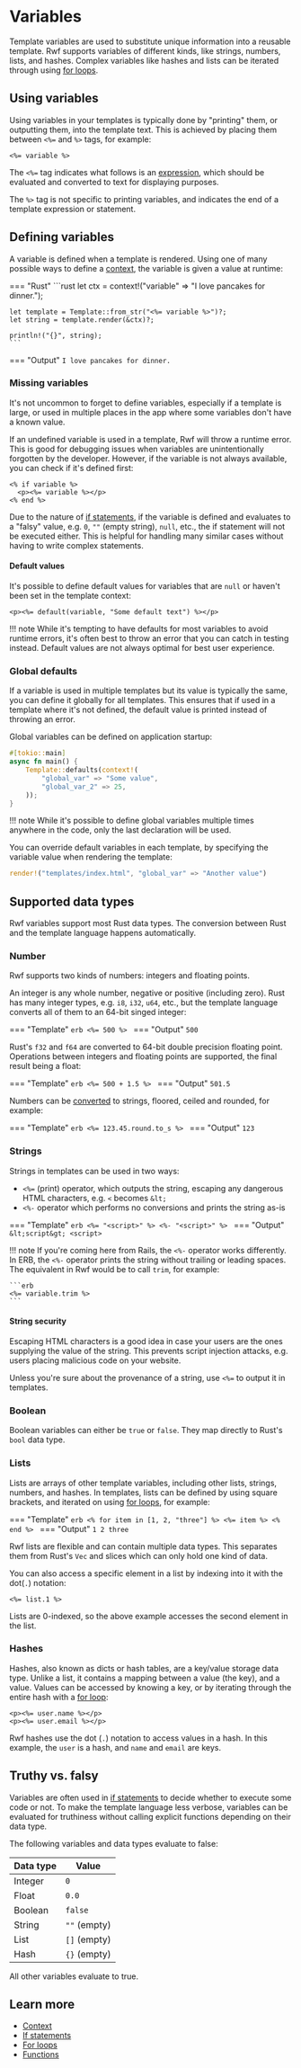 # Variables

Template variables are used to substitute unique information into a reusable template. Rwf supports variables of different kinds, like strings, numbers, lists, and hashes. Complex variables like hashes and lists can be iterated through using [for loops](for-loops.md).

## Using variables

Using variables in your templates is typically done by "printing" them, or outputting them, into the template text. This is achieved by placing them between `<%=` and `%>` tags, for example:

```erb
<%= variable %>
```

The `<%=` tag indicates what follows is an [expression](nomenclature.md), which should be evaluated and converted to text for displaying purposes.

The `%>` tag is not specific to printing variables, and indicates the end of a template expression or statement.

## Defining variables

A variable is defined when a template is rendered. Using one of many possible ways to define a [context](context.md), the variable is given a value at runtime:

=== "Rust"
    ```rust
    let ctx = context!("variable" => "I love pancakes for dinner.");

    let template = Template::from_str("<%= variable %>")?;
    let string = template.render(&ctx)?;

    println!("{}", string);
    ```
=== "Output"
    ```
    I love pancakes for dinner.
    ```

### Missing variables

It's not uncommon to forget to define variables, especially if a template is large, or used in multiple places in the app where some variables don't have a known value.

If an undefined variable is used in a template, Rwf will throw a runtime error. This is good for debugging issues when variables are unintentionally forgotten by the developer. However, if the variable is not always available, you can check if it's defined first:

```erb
<% if variable %>
  <p><%= variable %></p>
<% end %>
```

Due to the nature of [if statements](if-statements.md), if the variable is defined and evaluates to a "falsy" value, e.g. `0`, `""` (empty string), `null`, etc., the if statement will not be executed either. This is helpful for handling many similar cases without having to write complex statements.

#### Default values

It's possible to define default values for variables that are `null` or haven't been set in the template context:

```erb
<p><%= default(variable, "Some default text") %></p>
```

!!! note
    While it's tempting to have defaults for most variables to avoid runtime errors, it's often best to throw an error that you can catch in testing instead. Default values are not always optimal for best user experience.

### Global defaults

If a variable is used in multiple templates but its value is typically the same, you can define it globally for all templates. This ensures that if used in a template where it's not defined, the default value is printed instead of throwing an error.

Global variables can be defined on application startup:

```rust
#[tokio::main]
async fn main() {
    Template::defaults(context!(
        "global_var" => "Some value",
        "global_var_2" => 25,
    ));
}
```

!!! note
    While it's possible to define global variables multiple times anywhere in the code, only the last declaration will be used.

You can override default variables in each template, by specifying the variable value when rendering the template:

```rust
render!("templates/index.html", "global_var" => "Another value")
```


## Supported data types

Rwf variables support most Rust data types. The conversion between Rust and the template language happens automatically.

### Number

Rwf supports two kinds of numbers: integers and floating points.

An integer is any whole number, negative or positive (including zero). Rust has many integer types, e.g. `i8`, `i32`, `u64`, etc., but the template language converts all of them to an 64-bit singed integer:

=== "Template"
    ```erb
    <%= 500 %>
    ```
=== "Output"
    ```
    500
    ```

Rust's `f32` and `f64` are converted to 64-bit double precision floating point. Operations between integers and floating points are supported, the final result being a float:

=== "Template"
    ```erb
    <%= 500 + 1.5 %>
    ```
=== "Output"
    ```
    501.5
    ```

Numbers can be [converted](functions/index.md) to strings, floored, ceiled and rounded, for example:

=== "Template"
    ```erb
    <%= 123.45.round.to_s %>
    ```
=== "Output"
    ```
    123
    ```

### Strings

Strings in templates can be used in two ways:

- `<%=` (print) operator, which outputs the string, escaping any dangerous HTML characters, e.g. `<` becomes `&lt;`
- `<%-` operator which performs no conversions and prints the string as-is

=== "Template"
    ```erb
    <%= "<script>" %>
    <%- "<script>" %>
    ```
=== "Output"
    ```
    &lt;script&gt;
    <script>
    ```

!!! note
    If you're coming here from Rails, the `<%-` operator works differently.  In ERB, the `<%-` operator prints the string without trailing or leading spaces. The equivalent in Rwf would be to call `trim`, for example:

    ```erb
    <%= variable.trim %>
    ```

#### String security

Escaping HTML characters is a good idea in case your users are the ones supplying the value of the string. This prevents script injection attacks, e.g. users placing malicious code on your website.

Unless you're sure about the provenance of a string, use `<%=` to output it in templates.

### Boolean

Boolean variables can either be `true` or `false`. They map directly to Rust's `bool` data type.

### Lists

Lists are arrays of other template variables, including other lists, strings, numbers, and hashes. In templates, lists can be defined by using square brackets, and iterated on using [for loops](for-loops.md), for example:

=== "Template"
    ```erb
    <% for item in [1, 2, "three"] %>
    <%= item %>
    <% end %>
    ```
=== "Output"
    ```
    1
    2
    three
    ```

Rwf lists are flexible and can contain multiple data types. This separates them from Rust's `Vec` and slices which can only hold one kind of data.

You can also access a specific element in a list by indexing into it with the dot(`.`) notation:

```erb
<%= list.1 %>
```

Lists are 0-indexed, so the above example accesses the second element in the list.

### Hashes

Hashes, also known as dicts or hash tables, are a key/value storage data type. Unlike a list, it contains a mapping between a value (the key), and a value. Values can be accessed by knowing a key, or by iterating through the entire hash with a [for loop](for-loops.md):

```erb
<p><%= user.name %></p>
<p><%= user.email %></p>
```

Rwf hashes use the dot (`.`) notation to access values in a hash. In this example, the `user` is a hash, and `name` and `email` are keys.

## Truthy vs. falsy

Variables are often used in [if statements](if-statements.md) to decide whether to execute some code or not. To make the template language less verbose, variables can be evaluated for truthiness without calling explicit functions depending on their data type.

The following variables and data types evaluate to false:

| Data type | Value |
|-----------|----------|
| Integer | `0` |
| Float | `0.0` |
| Boolean | `false` |
| String | `""` (empty) |
| List | `[]` (empty) |
| Hash | `{}` (empty) |

All other variables evaluate to true.

## Learn more

- [Context](context.md)
- [If statements](if-statements.md)
- [For loops](for-loops.md)
- [Functions](functions/index.md)
